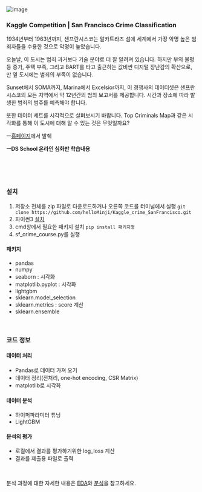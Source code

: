 ![image](https://user-images.githubusercontent.com/41939828/104958720-dcc97200-5a13-11eb-80b7-99214b44f7d8.png)

### Kaggle Competition | San Francisco Crime Classification
1934년부터 1963년까지, 샌프란시스코는 알카트라즈 섬에 세계에서 가장 악명 높은 범죄자들을 수용한 것으로 악명이 높았습니다.

오늘날, 이 도시는 범죄 과거보다 기술 분야로 더 잘 알려져 있습니다. 하지만 부의 불평등 증가, 주택 부족, 그리고 BART를 타고 출근하는 값비싼 디지털 장난감의 확산으로, 만 옆 도시에는 범죄의 부족이 없습니다.

Sunset에서 SOMA까지, Marina에서 Excelsior까지, 이 경쟁사의 데이터셋은 샌프란시스코의 모든 지역에서 약 12년간의 범죄 보고서를 제공합니다. 시간과 장소에 따라 발생한 범죄의 범주를 예측해야 합니다.

또한 데이터 세트를 시각적으로 살펴보시기 바랍니다. Top Criminals Map과 같은 시각화를 통해 이 도시에 대해 알 수 있는 것은 무엇일까요?

ㅡ[홈페이지](https://www.kaggle.com/c/sf-crime)에서 발췌

**ㅡDS School 온라인 심화반 학습내용**
</br>     
</br>     
</br>     

### 설치
1. 저장소 전체를 zip 파일로 다운로드하거나 오른쪽 코드를 터미널에서 실행 ```git clone https://github.com/helloMinji/Kaggle_crime_SanFrancisco.git```
2. 파이썬3 [설치](http://www.python.org/downloads)
3. cmd창에서 필요한 패키지 설치 ```pip install 패키지명```
4. sf_crime_course.py를 실행

#### 패키지
- pandas
- numpy
- seaborn : 시각화
- matplotlib.pyplot : 시각화
- lightgbm
- sklearn.model_selection
- sklearn.metrics : score 계산
- sklearn.ensemble
</br>     

### 코드 정보
#### 데이터 처리
- Pandas로 데이터 가져 오기
- 데이터 정리(전처리, one-hot encoding, CSR Matrix)
- matplotlib로 시각화
#### 데이터 분석
- 하이퍼파라미터 튜닝
- LightGBM
#### 분석의 평가
- 로컬에서 결과를 평가하기위한 log_loss 계산
- 결과를 제출용 파일로 출력
</br>                 

분석 과정에 대한 자세한 내용은 [EDA](https://hellominji.tistory.com/42)와 [분석](https://hellominji.tistory.com/43)을 참고하세요.
